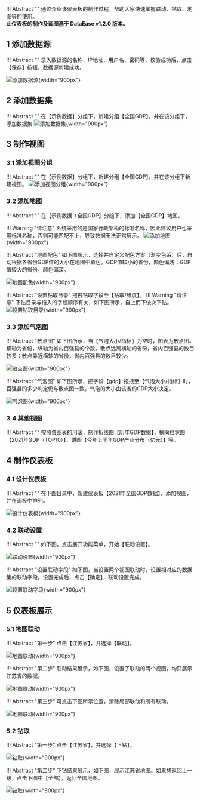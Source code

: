 !!! Abstract ""
    通过介绍该仪表板的制作过程，帮助大家快速掌握联动、钻取、地图等的使用。  
    **此仪表板的制作及截图基于 DataEase v1.2.0 版本。**

## 1 添加数据源

!!! Abstract ""
    录入数据源的名称、IP地址、用户名、密码等，校验成功后，点击【保存】按钮，数据源新建成功。

![添加数据源](../../img/demo/全国GDP/新建数据源.png){width="900px"}
## 2 添加数据集

!!! Abstract ""
    在【示例数据】分组下，新建分组【全国GDP】，并在该分组下，添加数据集
![添加数据集](../../img/demo/全国GDP/新建数据集分组.png){width="900px"}

## 3 制作视图
### 3.1 添加视图分组

!!! Abstract ""
    在【示例数据】分组下，新建分组【全国GDP】，并在该分组下新建视图。
![添加视图分组](../../img/demo/全国GDP/新建视图分组.png){width="900px"}

### 3.2 添加地图

!!! Abstract ""
    在【示例数据->全国GDP】分组下，添加【全国GDP】地图。

!!! Warning "请注意"
    系统采用的是国家行政架构的标准名称，因此建议用户也采用标准名称，否则可能匹配不上，导致数据无法正常展示。
![添加地图](../../img/demo/全国GDP/全国GDP地图.png){width="900px"}

!!! Abstract "地图配色"
    如下图所示，选择并自定义配色方案（渐变色系）后，自动根据各省份GDP值的大小在地图中着色。GDP值较小的省份，颜色偏浅；GDP值较大的省份，颜色偏深。

![地图配色](../../img/demo/全国GDP/全国GDP地图_配色.png){width="900px"}

!!! Abstract "设置钻取目录"
    拖拽钻取字段至【钻取/维度】。
!!! Warning "请注意"
    下钻目录与拖入的字段顺序有关，如下图所示，自上而下依次下钻。
![设置钻取目录](../../img/demo/全国GDP/全国GDP地图_设置钻取目录.png){width="900px"}
### 3.3 添加气泡图

!!! Abstract "散点图"
    如下图所示，当【气泡大小/指标】为空时，图表为散点图。横轴为省份，纵轴为省内百强县的个数。散点远离横轴的省份，省内百强县的数目较多；散点靠近横轴的省份，省内百强县的数目较少。

![散点图](../../img/demo/全国GDP/散点图.png){width="900px"}

!!! Abstract "气泡图"
    如下图所示，把字段【gdp】拖拽至【气泡大小/指标】时，百强县的多少判定仍与散点图一致，气泡的大小由该省的GDP大小决定。

![气泡图](../../img/demo/全国GDP/气泡图.png){width="900px"}
### 3.4 其他视图

!!! Abstract ""
    按照各图表的用法，制作折线图【历年GDP数据】，横向柱状图【2021年GDP（TOP10）】，饼图【今年上半年GDP产业分布（亿元）】等。

## 4 制作仪表板
### 4.1 设计仪表板

!!! Abstract ""
    在下图目录中，新建仪表板【2021年全国GDP数据】，添加视图，并在画板中排列。

![设计仪表板](../../img/demo/全国GDP/2021年全国GDP数据.png){width="900px"}

### 4.2 联动设置

!!! Abstract ""
    如下图，点击展开功能菜单，开始【联动设置】。

![联动设置](../../img/demo/全国GDP/联动设置.png){width="900px"}

!!! Abstract "设置联动字段"
    如下图，当设置两个视图联动时，设置相对应的数据集的联动字段。设置完成后，点击【确定】，联动设置完成。

![设置联动字段](../../img/demo/全国GDP/联动设置_字段关联.png){width="900px"}

## 5 仪表板展示
### 5.1 地图联动

!!! Abstract "第一步"
    点击【江苏省】，并选择【联动】。

![地图联动](../../img/demo/全国GDP/仪表板展示_选择联动.png){width="900px"}

!!! Abstract "第二步"
    联动结果展示，如下图，设置了联动的两个视图，均只展示江苏省的数据。

![地图联动](../../img/demo/全国GDP/仪表板展示_展示联动.png){width="900px"}

!!! Abstract "第三步"
    可点击下图所示位置，清除局部联动和所有联动。

![地图联动](../../img/demo/全国GDP/仪表板展示_清除联动.png){width="900px"}

### 5.2 钻取

!!! Abstract "第一步"
    点击【江苏省】，并选择【下钻】。

![钻取](../../img/demo/全国GDP/仪表板展示_选择下钻.png){width="900px"}

!!! Abstract "第二步"
    下钻结果展示，如下图，展示江苏省地图。如果想返回上一级，点击下图中【全部】，返回全国地图。

![钻取](../../img/demo/全国GDP/仪表板展示_展示下钻.png){width="900px"}
